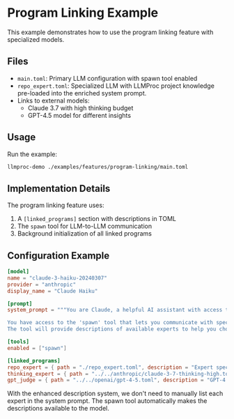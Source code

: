 # Program Linking Example

This example demonstrates how to use the program linking feature with specialized models.

## Files

- `main.toml`: Primary LLM configuration with spawn tool enabled
- `repo_expert.toml`: Specialized LLM with LLMProc project knowledge pre-loaded into the enriched system prompt.
- Links to external models:
  - Claude 3.7 with high thinking budget
  - GPT-4.5 model for different insights

## Usage

Run the example:

```bash
llmproc-demo ./examples/features/program-linking/main.toml
```

## Implementation Details

The program linking feature uses:

1. A `[linked_programs]` section with descriptions in TOML
2. The `spawn` tool for LLM-to-LLM communication
3. Background initialization of all linked programs

## Configuration Example

```toml
[model]
name = "claude-3-haiku-20240307"
provider = "anthropic"
display_name = "Claude Haiku"

[prompt]
system_prompt = """You are Claude, a helpful AI assistant with access to specialized thinking experts.

You have access to the 'spawn' tool that lets you communicate with specialized experts.
The tool will provide descriptions of available experts to help you choose the right one."""

[tools]
enabled = ["spawn"]

[linked_programs]
repo_expert = { path = "./repo_expert.toml", description = "Expert specialized in repository analysis" }
thinking_expert = { path = "../../anthropic/claude-3-7-thinking-high.toml", description = "Claude 3.7 with high thinking budget for complex reasoning problems" }
gpt_judge = { path = "../../openai/gpt-4-5.toml", description = "GPT-4.5, excellent at providing different insights and judging alternatives" }
```

With the enhanced description system, we don't need to manually list each expert in the system prompt. The spawn tool automatically makes the descriptions available to the model.